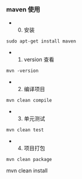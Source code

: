 ### maven 使用

- 0. 安装 
```
sudo apt-get install maven
```

- 1. version 查看
```
mvn -version
```

- 2. 编译项目
```
mvn clean compile
```

- 3. 单元测试
```
mvn clean test
```

- 4. 项目打包
```
mvn clean package
```

mvn clean install